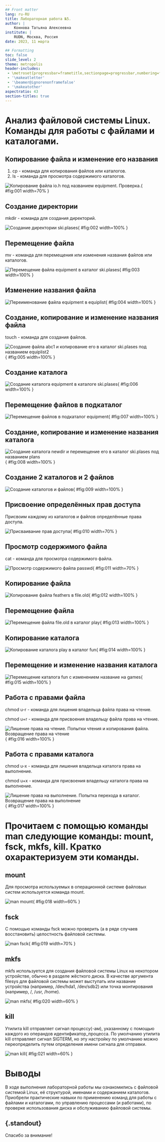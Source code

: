 ```yaml
---
## Front matter
lang: ru-RU
title: Лабораторная работа №5.
author: |
	Коннова Татьяна Алексеевна
institute: |
	RUDN, Москва, Россия
date: 2023, 11 марта

## Formatting
toc: false
slide_level: 2
theme: metropolis
header-includes: 
 - \metroset{progressbar=frametitle,sectionpage=progressbar,numbering=fraction}
 - '\makeatletter'
 - '\beamer@ignorenonframefalse'
 - '\makeatother'
aspectratio: 43
section-titles: true
---
```


# Анализ файловой системы Linux. Команды для работы с файлами и каталогами.

## Копирование файла и изменение его названия

1. cp - команда для копирования файлов или каталогов.
2. ls - команда для просмотра содержимого каталогов.

![Копирование файла io.h под названием equipment. Проверка.](image/1.png){ #fig:001 width=70% }

## Создание директории

mkdir - команда для создания директорий.

![Создание директории ski.plases](image/2.png){ #fig:002 width=100% }

## Перемещение файла

mv - команда для перемещения или изменения названия файлов или каталогов.

![Перемещение файла equipment в каталог ski.plases](image/3.png){ #fig:003 width=100% }

## Изменение названия файла

![Переименование файла equipment в equiplist](image/4.png){ #fig:004 width=100% }

## Создание, копирование и изменение названия файла

touch - команда для создания файлов.

![Создание файла abc1 и копирование его в каталог ski.plases под названием equiplist2](image/5.png){ #fig:005 width=100% }

## Создание каталога

![Создание каталога equipment в каталоге ski.plases](image/6.png){ #fig:006 width=100% }

## Перемещение файлов в подкаталог

![Перемещение файлов в подкаталог equipment](image/7.png){ #fig:007 width=100% }

## Создание, копирование и изменение названия каталога
	
![Создание каталога newdir и перемещение его в каталог ski.plases под названием plans](image/8.png){ #fig:008 width=100% }

## Создание 2 каталогов и 2 файлов

![Создание каталогов и файлов](image/9.png){ #fig:009 width=100% }

## Присвоение определённых прав доступа

Присвоим каждому из каталогов и файлов определённые права доступа. 

![Присваивание прав доступа](image/10.png){ #fig:010 width=70% }

## Просмотр содержимого файла

cat - команда для просмотра содержимого файла. 

![Просмотр содержимого файла passwd](image/11.png){ #fig:011 width=70% }

## Копирование файла

![Копирование файла feathers в file.old](image/12.png){ #fig:012 width=100% }

## Перемещение файла

![Перемещение файла file.old в каталог play](image/13.png){ #fig:013 width=100% }

## Копирование каталога

![Копирование каталога play в каталог fun](image/14.png){ #fig:014 width=100% }

## Перемещение и изменение названия каталога

![Перемещение каталога fun с изменением название на games](image/15.png){ #fig:015 width=100% }

## Работа с правами файла

chmod u-r - команда для лишения владельца файла права на чтение.

chmod u+r - команда для присвоения владельцу файла права на чтение.

![Лишение права на чтение. Попытки чтения и копирования файла. Возвращение права на чтение](image/16.png){ #fig:016 width=100% }

## Работа с правами каталога

chmod u-x - команда для лишения владельца каталога права на выполнение.

chmod u+x - команда для присвоения владельцу каталога права на выполнение.

![Лишение права на выполнение. Попытка перехода в каталог. Возвращение права на выполнение](image/17.png){ #fig:017 width=100% }

# Прочитаем с помощью команды man следующие команды: mount, fsck, mkfs, kill. Кратко охарактеризуем эти команды.

## mount

Для просмотра используемых в операционной системе файловых систем используется команда mount.

![man mount](image/18.png){ #fig:018 width=60% }

## fsck

С помощью команды fsck можно проверить (а в ряде случаев восстановить) целостность файловой системы.

![man fsck](image/19.png){ #fig:019 width=70% }

## mkfs

mkfs используется для создания файловой системы Linux на некотором устройстве, обычно в разделе жёсткого диска. В качестве аргумента filesys для файловой системы может выступать или название устройства (например, /dev/hda1, /dev/sdb2) или точка монтирования (например, /, /usr, /home).

![man mkfs](image/20.png){ #fig:020 width=60% }

## kill

Утилита kill отправляет сигнал процессу(-ам), указанному с помощью каждого из операндов идентификатор_процесса. По умолчанию утилита kill отправляет сигнал SIGTERM, но эту настройку по умолчанию можно переопределить путем определения имени сигнала для отправки.

![man kill](image/21.png){ #fig:021 width=60% }

# Выводы

В ходе выполнения лабораторной работы мы ознакомились с файловой системой Linux, её структурой, именами и содержанием каталогов. Приобрели практические навыки по применению команд для работы с файлами и каталогами, по управлению процессами (и работами), по проверке использования диска и обслуживанию файловой системы.


## {.standout}

Спасибо за внимание!
